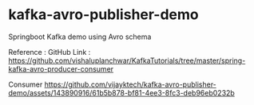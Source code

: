 # kafka-avro-publisher-demo
Springboot Kafka demo using Avro schema

Reference : 
GitHub Link : https://github.com/vishaluplanchwar/KafkaTutorials/tree/master/spring-kafka-avro-producer-consumer


Consumer
https://github.com/vijayktech/kafka-avro-publisher-demo/assets/143890916/61b5b878-bf81-4ee3-8fc3-deb96eb0232b

